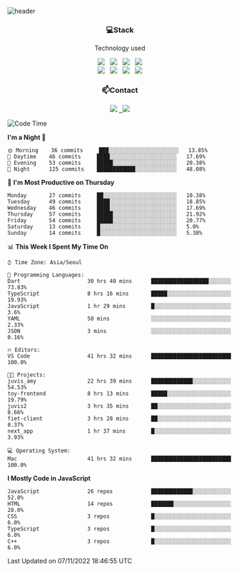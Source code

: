 ![header](https://capsule-render.vercel.app/api?type=waving&color=gradient&height=200&text=Che-ri&fontAlign=70&fontAlignY=40&animation=twinkling)

<h3 align="center">💻Stack</h3>
<p align="center">Technology used</p>
<div align="center"><img src="https://img.shields.io/badge/HTML5-e74c3c?style=flat-square&logo=HTML5&logoColor=white"></img> &nbsp <img src="https://img.shields.io/badge/CSS3-0A84FF?style=flat-square&logo=CSS3&logoColor=white"></img> &nbsp <img src="https://img.shields.io/badge/tailwind%2Dcss-06B6D4?style=flat-square&logo=tailwindcss&logoColor=white"/></a> &nbsp <img src="https://img.shields.io/badge/styled%2Dcomponents-DB7093?style=flat-square&logo=styled%2Dcomponents&logoColor=white"/></a>
<br><img src="https://img.shields.io/badge/JavaScript-FFCD11?style=flat-square&logo=JavaScript&logoColor=white"></img> &nbsp <img src="https://img.shields.io/badge/React-00BCF6?style=flat-square&logo=React&logoColor=white"></img> &nbsp <img src="https://img.shields.io/badge/Redux-764ABC?style=flat-square&logo=Redux&logoColor=white"/> &nbsp <img src="https://img.shields.io/badge/Zustand-582D3E?style=flat-square&logo=Zustand&logoColor=white"/></a></div> 

<h3 align="center">📫Contact</h3>
<div align="center"><a href="https://cheri.tistory.com/"><img src="https://img.shields.io/badge/Cheri-AD29B6?style=flat-square&logo=Tidal&logoColor=white"/></a> <a href="rnjs1135@gmail.com"> &nbsp <img src="https://img.shields.io/badge/Gmail-EA4335?style=flat-square&logo=Gmail&logoColor=white"/></a></div>

<!--START_SECTION:waka-->
![Code Time](http://img.shields.io/badge/Code%20Time-1%2C690%20hrs%2013%20mins-blue)

**I'm a Night 🦉** 

```text
🌞 Morning    36 commits     ███░░░░░░░░░░░░░░░░░░░░░░   13.85% 
🌆 Daytime    46 commits     ████░░░░░░░░░░░░░░░░░░░░░   17.69% 
🌃 Evening    53 commits     █████░░░░░░░░░░░░░░░░░░░░   20.38% 
🌙 Night      125 commits    ████████████░░░░░░░░░░░░░   48.08%

```
📅 **I'm Most Productive on Thursday** 

```text
Monday       27 commits     ██░░░░░░░░░░░░░░░░░░░░░░░   10.38% 
Tuesday      49 commits     ████░░░░░░░░░░░░░░░░░░░░░   18.85% 
Wednesday    46 commits     ████░░░░░░░░░░░░░░░░░░░░░   17.69% 
Thursday     57 commits     █████░░░░░░░░░░░░░░░░░░░░   21.92% 
Friday       54 commits     █████░░░░░░░░░░░░░░░░░░░░   20.77% 
Saturday     13 commits     █░░░░░░░░░░░░░░░░░░░░░░░░   5.0% 
Sunday       14 commits     █░░░░░░░░░░░░░░░░░░░░░░░░   5.38%

```


📊 **This Week I Spent My Time On** 

```text
⌚︎ Time Zone: Asia/Seoul

💬 Programming Languages: 
Dart                     30 hrs 40 mins      ██████████████████░░░░░░░   73.83% 
TypeScript               8 hrs 16 mins       █████░░░░░░░░░░░░░░░░░░░░   19.93% 
JavaScript               1 hr 29 mins        █░░░░░░░░░░░░░░░░░░░░░░░░   3.6% 
YAML                     58 mins             ░░░░░░░░░░░░░░░░░░░░░░░░░   2.33% 
JSON                     3 mins              ░░░░░░░░░░░░░░░░░░░░░░░░░   0.16%

🔥 Editors: 
VS Code                  41 hrs 32 mins      █████████████████████████   100.0%

🐱‍💻 Projects: 
juvis_amy                22 hrs 39 mins      █████████████░░░░░░░░░░░░   54.53% 
toy-frontend             8 hrs 13 mins       █████░░░░░░░░░░░░░░░░░░░░   19.79% 
juvis2                   3 hrs 35 mins       ██░░░░░░░░░░░░░░░░░░░░░░░   8.66% 
fiet-client              3 hrs 28 mins       ██░░░░░░░░░░░░░░░░░░░░░░░   8.37% 
next_app                 1 hr 37 mins        █░░░░░░░░░░░░░░░░░░░░░░░░   3.93%

💻 Operating System: 
Mac                      41 hrs 32 mins      █████████████████████████   100.0%

```

**I Mostly Code in JavaScript** 

```text
JavaScript               26 repos            █████████████░░░░░░░░░░░░   52.0% 
HTML                     14 repos            ███████░░░░░░░░░░░░░░░░░░   28.0% 
CSS                      3 repos             █░░░░░░░░░░░░░░░░░░░░░░░░   6.0% 
TypeScript               3 repos             █░░░░░░░░░░░░░░░░░░░░░░░░   6.0% 
C++                      3 repos             █░░░░░░░░░░░░░░░░░░░░░░░░   6.0%

```



 Last Updated on 07/11/2022 18:46:55 UTC
<!--END_SECTION:waka-->
